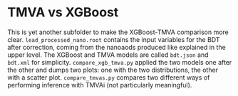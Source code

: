 # TMVA vs XGBoost

This is yet another subfolder to make the XGBoost-TMVA comparison more clear.
```lead_processed_nano.root``` contains the input variables for the BDT after correction, coming from the nanoaods produced like explained in the upper level.
The XGBoost and TMVA models are called ```bdt.json``` and ```bdt.xml``` for simplicity.
```compare_xgb_tmva.py``` applied the two models one after the other and dumps two plots: one with the two distributions, the other with a scatter plot.
```compare_tmvas.py``` compares two different ways of performing inference with TMVAi (not particularly meaningful).